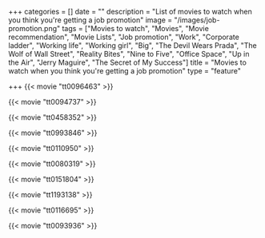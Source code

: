 +++
categories = []
date = ""
description = "List of movies to watch when you think you're getting a job promotion"
image = "/images/job-promotion.png"
tags = ["Movies to watch", "Movies", "Movie recommendation", "Movie Lists", "Job promotion", "Work", "Corporate ladder", "Working life", "Working girl", "Big", "The Devil Wears Prada", "The Wolf of Wall Street", "Reality Bites", "Nine to Five", "Office Space", "Up in the Air", "Jerry Maguire", "The Secret of My Success"]
title = "Movies to watch when you think you're getting a job promotion"
type = "feature"

+++
{{< movie "tt0096463" >}}

{{< movie "tt0094737" >}}

{{< movie "tt0458352" >}}

{{< movie "tt0993846" >}}

{{< movie "tt0110950" >}}

{{< movie "tt0080319" >}}

{{< movie "tt0151804" >}}

{{< movie "tt1193138" >}}

{{< movie "tt0116695" >}}

{{< movie "tt0093936" >}}